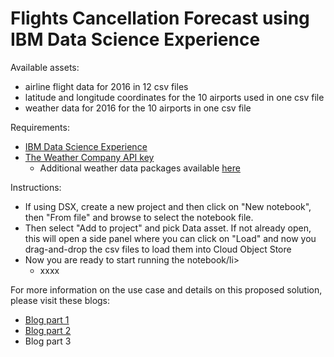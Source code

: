 <h1>Flights Cancellation Forecast using IBM Data Science Experience</h1><p>Available assets:</p><ul><li>airline flight data for 2016 in 12 csv files</li><li>latitude and longitude coordinates for the 10 airports used in one csv file</li><li>weather data for 2016 for the 10 airports in one csv file</li></ul><p>Requirements:</p><ul><li><a href="http://datascience.ibm.com">IBM Data Science Experience</a></li><li><a href="https://www.wunderground.com/weather/api/d/pricing.html">The Weather Company API key</a><br /><ul><li>Additional weather data packages available <a href="https://business.weather.com/products/weather-data-packages">here</a></li></ul></li></li></ul><p>Instructions:</p><ul><li>If using DSX, create a new project and then click on "New notebook", then "From file" and browse to select the notebook file. </li><li>Then select "Add to project" and pick Data asset. If not already open, this will open a side panel where you can click on "Load" and now you drag-and-drop the csv files to load them into Cloud Object Store</li><li>Now you are ready to start running the notebook/li><ul><li>xxxx</li></ul></li></ul></li></ul><p>For more information on the use case and details on this proposed solution, please visit these blogs:</p><ul><li><a href="https://medium.com/inside-machine-learning/unfriendly-skies-predicting-flight-cancellations-using-weather-data-part-1-d650b032aba3">Blog part 1</a><br /><li><a href="https://medium.com/inside-machine-learning/unfriendly-skies-predicting-flight-cancellations-using-weather-data-part-2-5c0e1feec549">Blog part 2</a><br /><li><a "">Blog part 3</a><br /></ul>